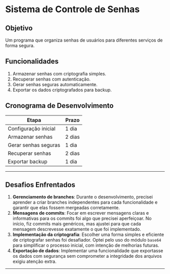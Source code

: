 # Sistema de Controle de Senhas

## Objetivo
Um programa que organiza senhas de usuários para diferentes serviços de forma segura.

## Funcionalidades
1. Armazenar senhas com criptografia simples.
2. Recuperar senhas com autenticação.
3. Gerar senhas seguras automaticamente.
4. Exportar os dados criptografados para backup.

## Cronograma de Desenvolvimento
| Etapa                  | Prazo  |
|------------------------|--------|
| Configuração inicial   | 1 dia  |
| Armazenar senhas       | 2 dias |
| Gerar senhas seguras   | 1 dia  |
| Recuperar senhas       | 2 dias |
| Exportar backup        | 1 dia  |

---

## **Desafios Enfrentados**
1. **Gerenciamento de branches**: Durante o desenvolvimento, precisei aprender a criar branches independentes para cada funcionalidade e garantir que elas fossem mergeadas corretamente.
2. **Mensagens de commits**: Focar em escrever mensagens claras e informativas para os commits foi algo que precisei aperfeiçoar. No início, fiz commits mais genéricos, mas ajustei para que cada mensagem descrevesse exatamente o que foi implementado.
3. **Implementação da criptografia**: Escolher uma forma simples e eficiente de criptografar senhas foi desafiador. Optei pelo uso do módulo `base64` para simplificar o processo inicial, com intenção de melhorias futuras.
4. **Exportação de dados**: Implementar uma funcionalidade que exportasse os dados com segurança sem comprometer a integridade dos arquivos exigiu atenção extra.

---

